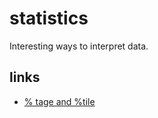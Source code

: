# statistics

Interesting ways to interpret data.

## links

- [% tage and %tile](http://www.differencebetween.net/science/mathematics-statistics/difference-between-percentage-and-percentile/)
